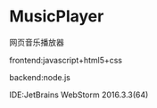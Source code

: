 # MusicPlayer

网页音乐播放器

frontend:javascript+html5+css

backend:node.js

IDE:JetBrains WebStorm 2016.3.3(64)